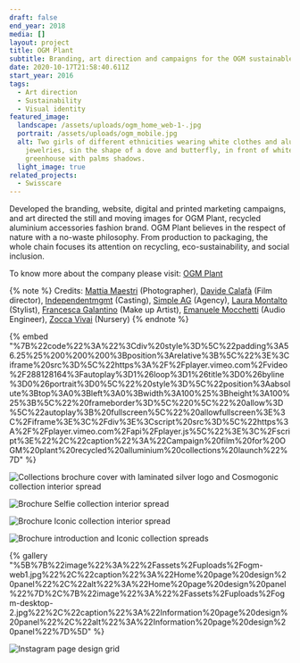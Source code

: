 ```yaml
---
draft: false
end_year: 2018
media: []
layout: project
title: OGM Plant
subtitle: Branding, art direction and campaigns for the OGM sustainable ecosystems
date: 2020-10-17T21:58:40.611Z
start_year: 2016
tags:
  - Art direction
  - Sustainability
  - Visual identity
featured_image:
  landscape: /assets/uploads/ogm_home_web-1-.jpg
  portrait: /assets/uploads/ogm_mobile.jpg
  alt: Two girls of different ethnicities wearing white clothes and aluminium
    jewelries, sin the shape of a dove and butterfly, in front of white
    greenhouse with palms shadows.
  light_image: true
related_projects:
  - Swisscare
---
```

Developed the branding, website, digital and printed marketing campaigns, and art directed the still and moving images for OGM Plant, recycled aluminium accessories fashion brand. OGM Plant believes in the respect of nature with a no-waste philosophy. From production to packaging, the whole chain focuses its attention on recycling, eco-sustainability, and social inclusion.

To know more about the company please visit: [OGM Plant](https://www.instagram.com/ogm_plant/)

{% note %}
Credits: [Mattia Maestri](https://www.instagram.com/mattiamaestriphoto) (Photographer), [Davide Calafà](http://www.davidecalafa.com/) (Film director), [Independentmgmt](https://www.independentmgmt.it/) (Casting), [Simple AG](http://www.simpleag.com/) (Agency), [](http://www.zoccanatalino.com/)[Laura Montalto](https://www.instagram.com/montaltola) (Stylist), [Francesca Galantino](https://francescagalantino.wixsite.com/makeup) (Make up Artist), [Emanuele Mocchetti](https://www.instagram.com/mocce31/?hl=en) (Audio Engineer), [Zocca Vivai](http://www.zoccanatalino.com/) (Nursery)
{% endnote %}

{% embed "%7B%22code%22%3A%22%3Cdiv%20style%3D%5C%22padding%3A56.25%25%200%200%200%3Bposition%3Arelative%3B%5C%22%3E%3Ciframe%20src%3D%5C%22https%3A%2F%2Fplayer.vimeo.com%2Fvideo%2F288128164%3Fautoplay%3D1%26loop%3D1%26title%3D0%26byline%3D0%26portrait%3D0%5C%22%20style%3D%5C%22position%3Aabsolute%3Btop%3A0%3Bleft%3A0%3Bwidth%3A100%25%3Bheight%3A100%25%3B%5C%22%20frameborder%3D%5C%220%5C%22%20allow%3D%5C%22autoplay%3B%20fullscreen%5C%22%20allowfullscreen%3E%3C%2Fiframe%3E%3C%2Fdiv%3E%3Cscript%20src%3D%5C%22https%3A%2F%2Fplayer.vimeo.com%2Fapi%2Fplayer.js%5C%22%3E%3C%2Fscript%3E%22%2C%22caption%22%3A%22Campaign%20film%20for%20OGM%20plant%20recycled%20alluminium%20collections%20launch%22%7D" %}

![Collections brochure cover with laminated silver logo and Cosmogonic collection interior spread](/assets/uploads/ogm1.jpg "Collections brochure cover with laminated silver logo and Cosmogonic collection interior spread")

![Brochure Selfie collection interior spread](/assets/uploads/ogm1jpg.jpeg "Brochure Selfie collection interior spread")

![Brochure Iconic collection interior spread](/assets/uploads/ogm2.jpg "Brochure Iconic collection interior spread")

![Brochure introduction and Iconic collection spreads](/assets/uploads/ogm3.jpg "Brochure introduction and Iconic collection spreads")

{% gallery "%5B%7B%22image%22%3A%22%2Fassets%2Fuploads%2Fogm-web1.jpg%22%2C%22caption%22%3A%22Home%20page%20design%20panel%22%2C%22alt%22%3A%22Home%20page%20design%20panel%22%7D%2C%7B%22image%22%3A%22%2Fassets%2Fuploads%2Fogm-desktop-2.jpg%22%2C%22caption%22%3A%22Information%20page%20design%20panel%22%2C%22alt%22%3A%22Information%20page%20design%20panel%22%7D%5D" %}

![Instagram page design grid](/assets/uploads/ogm7.jpg "Instagram page design grid")